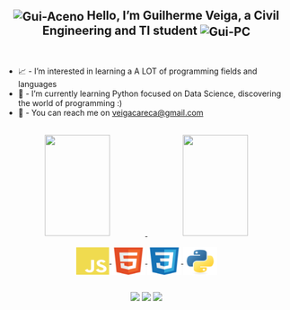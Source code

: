 <div align="center">
  
##  <img align="center" alt="Gui-Aceno" height="80" width="80" src="https://user-images.githubusercontent.com/105989776/171419904-d31350c0-79b9-40f5-ad74-b171b3902008.png"> Hello, I’m Guilherme Veiga, a Civil Engineering and TI student  <img align="center" alt="Gui-PC" height="80" width="80" src="https://user-images.githubusercontent.com/105989776/171419497-108ba7bf-921c-4164-9d60-ab79cadb0a17.png">
<br>

 </div>

- 📈 - I’m interested in learning a A LOT of programming fields and languages
- 🐍 - I’m currently learning Python focused on Data Science, discovering the world of programming :) 
- 📧 - You can reach me on veigacareca@gmail.com
<br>

</div>
  
<div align="center">
  <a href="https://github.com/Veiga-Gui">
  <img height="180em" width="48%" src="https://github-readme-stats.vercel.app/api?username=Veiga-Gui&show_icons=true&theme=merko&includeall_commits=true&count_private=true"/>
  <img height="180em" width="48%" src="https://github-readme-stats.vercel.app/api/top-langs/?username=Veiga-Gui&layout=compact&langs_count=7&theme=merko"/>
</div>
  
<div align="center" style="display: inline_block"><br>
  <img align="center" alt="Js" height="50" width="60" src="https://raw.githubusercontent.com/devicons/devicon/master/icons/javascript/javascript-plain.svg">
  <img align="center" alt="HTML" height="50" width="60" src="https://raw.githubusercontent.com/devicons/devicon/master/icons/html5/html5-original.svg">
  <img align="center" alt="CSS" height="50" width="60" src="https://raw.githubusercontent.com/devicons/devicon/master/icons/css3/css3-original.svg">
  <img align="center" alt="Python" height="50" width="60" src="https://raw.githubusercontent.com/devicons/devicon/master/icons/python/python-original.svg">
</div>
  
  ##
  
<div align="center">
   
  <a href="https://instagram.com/guilhermeveiga99" target="_blank"><img src="https://img.shields.io/badge/-Instagram-%23E4405F?style=for-the-badge&logo=instagram&logoColor=white" target="_blank"></a>
  <a href = "mailto:veigacareca@gmail.com"><img src="https://img.shields.io/badge/-Gmail-%23333?style=for-the-badge&logo=gmail&logoColor=white" target="_blank"></a>
  <a href="https://www.linkedin.com/in/guilherme-veiga-05512a144/" target="_blank"><img src="https://img.shields.io/badge/-LinkedIn-%230077B5?style=for-the-badge&logo=linkedin&logoColor=white" target="_blank"></a> 
  
</div>
